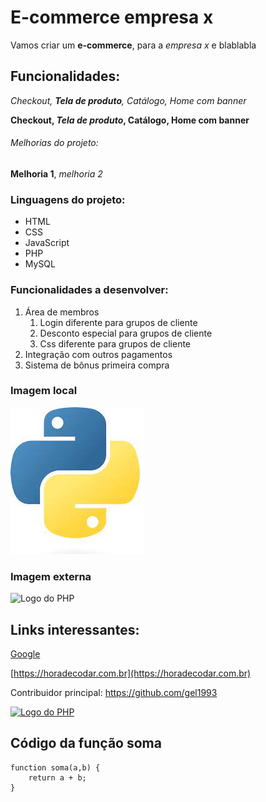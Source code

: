 # E-commerce empresa x

Vamos criar um **e-commerce**, para a *empresa x* e blablabla

## Funcionalidades:

_Checkout, **Tela de produto**, Catálogo, Home com banner_

**Checkout, _Tela de produto_, Catálogo, Home com banner**


###### Melhorias do projeto:

__Melhoria 1__, _melhoria 2_

### Linguagens do projeto:

* HTML
* CSS
* JavaScript
* PHP
* MySQL

### Funcionalidades a desenvolver:

1. Área de membros
    1. Login diferente para grupos de cliente
    2. Desconto especial para grupos de cliente
    3. Css diferente para grupos de cliente
2. Integração com outros pagamentos
3. Sistema de bônus primeira compra

### Imagem local

![Logo do Python](img/python.jpg)

### Imagem externa

![Logo do PHP](https://blog.schoolofnet.com/wp-content/uploads/2019/01/capa-php1.jpg)

## Links interessantes:

[Google](https://google.com)

[https://horadecodar.com.br](https://horadecodar.com.br)

Contribuidor principal: https://github.com/gel1993

[![Logo do PHP](https://blog.schoolofnet.com/wp-content/uploads/2019/01/capa-php1.jpg)](https://github.com/gel1993)

## Código da função soma

```javascrit
function soma(a,b) {
    return a + b;
}
```